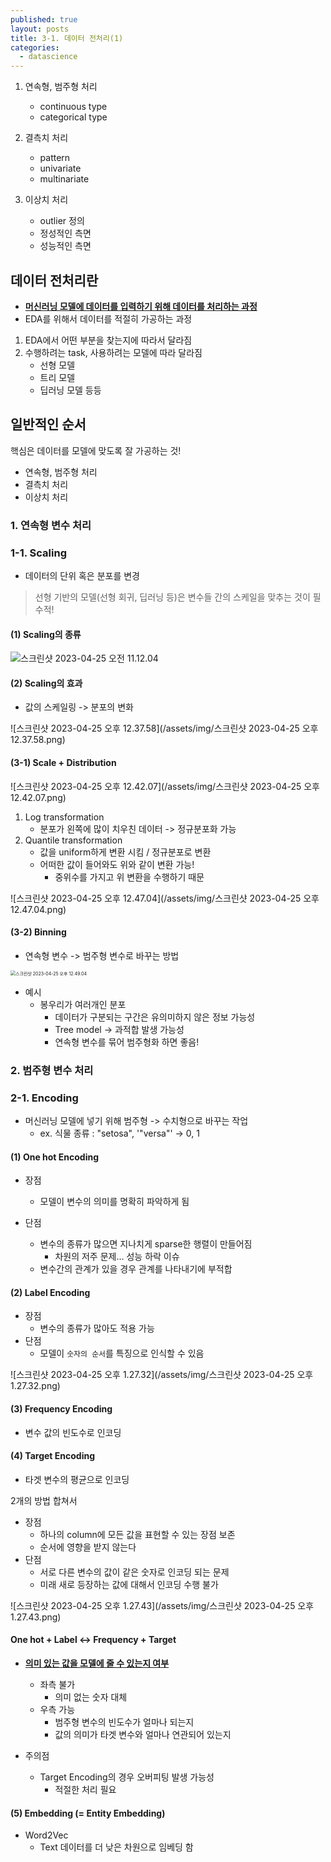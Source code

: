 ```yaml
---
published: true
layout: posts
title: 3-1. 데이터 전처리(1)
categories: 
  - datascience
---
```



1. 연속형, 범주형 처리
    - continuous type
    - categorical type


2. 결측치 처리
    - pattern
    - univariate
    - multinariate


3. 이상치 처리
    - outlier 정의
    - 정성적인 측면
    - 성능적인 측면

## 데이터 전처리란

- **<u>머신러닝 모델에 데이터를 입력하기 위해 데이터를 처리하는 과정</u>**
- EDA를 위해서 데이터를 적절히 가공하는 과정

1. EDA에서 어떤 부분을 찾는지에 따라서 달라짐
2. 수행하려는 task, 사용하려는 모델에 따라 달라짐 
    - 선형 모델
    - 트리 모델
    - 딥러닝 모델 등등



## 일반적인 순서

핵심은 데이터를 모델에 맞도록 잘 가공하는 것!

- 연속형, 범주형 처리
- 결측치 처리
- 이상치 처리



### 1. 연속형 변수 처리

### 1-1. Scaling

- 데이터의 단위 혹은 분포를 변경

> 선형 기반의 모델(선형 회귀, 딥러닝 등)은 변수들 간의 스케일을 맞추는 것이 필수적!



#### (1) Scaling의 종류

![스크린샷 2023-04-25 오전 11.12.04](/assets/img/스크린샷_2023_04_25_스케일링.png)

#### (2) Scaling의 효과

- 값의 스케일링 -> 분포의 변화

![스크린샷 2023-04-25 오후 12.37.58](/assets/img/스크린샷 2023-04-25 오후 12.37.58.png)

#### (3-1) Scale + Distribution

![스크린샷 2023-04-25 오후 12.42.07](/assets/img/스크린샷 2023-04-25 오후 12.42.07.png)

1. Log transformation
	- 분포가 왼쪽에 많이 치우친 데이터 -> 정규분포화 가능
2. Quantile transformation
	- 값을 uniform하게 변환 시킴 / 정규분포로 변환
	- 어떠한 값이 들어와도 위와 같이 변환 가능!
		- 중위수를 가지고 위 변환을 수행하기 때문

![스크린샷 2023-04-25 오후 12.47.04](/assets/img/스크린샷 2023-04-25 오후 12.47.04.png)

#### (3-2) Binning

- 연속형 변수 -> 범주형 변수로 바꾸는 방법

<img src="/assets/img/스크린샷 2023-04-25 오후 12.49.04.png" alt="스크린샷 2023-04-25 오후 12.49.04" style="zoom:50%;" />

- 예시
	- 봉우리가 여러개인 분포
		- 데이터가 구분되는 구간은 유의미하지 않은 정보 가능성
		- Tree model -> 과적합 발생 가능성
		- 연속형 변수를 묶어 범주형화 하면 좋음!



### 2. 범주형 변수 처리

### 2-1. Encoding

- 머신러닝 모델에 넣기 위해 범주형 -> 수치형으로 바꾸는 작업
	- ex. 식물 종류 : "setosa", '"versa"' -> 0, 1



#### (1) One hot Encoding

- 장점
	- 모델이 변수의 의미를 명확히 파악하게 됨

- 단점
	- 변수의 종류가 많으면 지나치게 sparse한 행렬이 만들어짐
		- 차원의 저주 문제... 성능 하락 이슈
	- 변수간의 관계가 있을 경우 관계를 나타내기에 부적합



#### (2) Label Encoding

- 장점
	- 변수의 종류가 많아도 적용 가능
- 단점
	- 모델이 `숫자의 순서`를 특징으로 인식할 수 있음

![스크린샷 2023-04-25 오후 1.27.32](/assets/img/스크린샷 2023-04-25 오후 1.27.32.png)



#### (3) Frequency Encoding

- 변수 값의 빈도수로 인코딩



#### (4) Target Encoding

-  타겟 변수의 평균으로 인코딩



2개의 방법 합쳐서

- 장점
	- 하나의 column에 모든 값을 표현할 수 있는 장점 보존
	- 순서에 영향을 받지 않는다
- 단점
	- 서로 다른 변수의 값이 같은 숫자로 인코딩 되는 문제
	- 미래 새로 등장하는 값에 대해서 인코딩 수행 불가



![스크린샷 2023-04-25 오후 1.27.43](/assets/img/스크린샷 2023-04-25 오후 1.27.43.png)



#### One hot + Label  <->  Frequency + Target

- **<u>의미 있는 값을 모델에 줄 수 있는지 여부</u>**
	- 좌측 불가
		- 의미 없는 숫자 대체
	- 우측 가능
		- 범주형 변수의 빈도수가 얼마나 되는지
		- 값의 의미가 타겟 변수와 얼마나 연관되어 있는지
	
- 주의점
	- Target Encoding의 경우 오버피팅 발생 가능성
		- 적절한 처리 필요



#### (5) Embedding (= Entity Embedding)

- Word2Vec
	- Text 데이터를 더 낮은 차원으로 임베딩 함